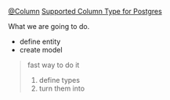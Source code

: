 [@Column](https://github.com/typeorm/typeorm/blob/master/docs/decorator-reference.md#column)
[Supported Column Type for Postgres](https://github.com/typeorm/typeorm/blob/master/docs/entities.md#column-types-for-postgres)

What we are going to do.
- define entity
- create model
> fast way to do it
> 1. define types
> 2. turn them into 
<!--stackedit_data:
eyJoaXN0b3J5IjpbLTU2ODA3MTUxN119
-->
